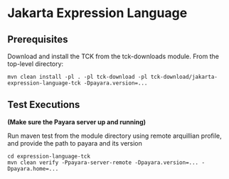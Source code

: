 # Jakarta Expression Language

## Prerequisites
Download and install the TCK from the tck-downloads module. From the top-level directory:

`mvn clean install -pl . -pl tck-download -pl tck-download/jakarta-expression-language-tck -Dpayara.version=...`

## Test Executions
**(Make sure the Payara server up and running)**

Run maven test from the module directory using remote arquillian profile, and provide the path to payara and its version

```
cd expression-language-tck
mvn clean verify -Ppayara-server-remote -Dpayara.version=... -Dpayara.home=...
```
